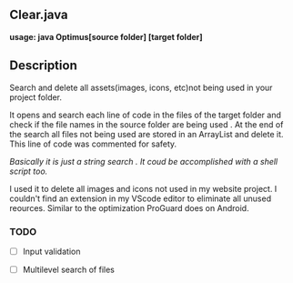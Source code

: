 ## Clear.java


 **usage: java Optimus[source folder] [target folder]**

## Description

Search and delete all assets(images, icons, etc)not being used in your project folder.

It opens and search each line of code in the files of the target folder and check if the file names in the source folder are being used .  At the end of the search all files not being used are stored in an ArrayList and delete it. This line of code was commented for safety.

_Basically it is just a string search . It coud be accomplished with a shell script too._

I used it to delete all images and icons not used in my website project. I couldn't find an extension in my VScode editor to eliminate all unused reources. Similar to the optimization ProGuard does on Android.




### TODO
- [ ] Input validation
- [ ] Multilevel search of files

